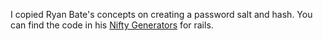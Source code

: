 I copied Ryan Bate's concepts on creating a password salt and hash. You can find the code in his [Nifty Generators](https://github.com/ryanb/nifty-generators) for rails.